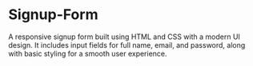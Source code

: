 # Signup-Form
A responsive signup form built using HTML and CSS with a modern UI design. It includes input fields for full name, email, and password, along with basic styling for a smooth user experience.
